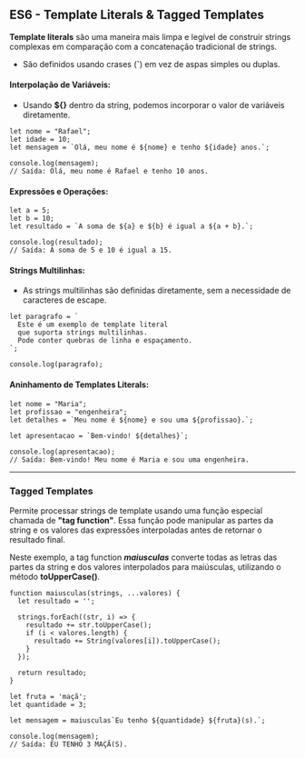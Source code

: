 ## ES6 - Template Literals & Tagged Templates

**Template literals** são uma maneira mais limpa e legível de construir strings complexas em comparação com a concatenação tradicional de strings. 

- São definidos usando crases (**`**) em vez de aspas simples ou duplas.

#### Interpolação de Variáveis:
- Usando **${}** dentro da string, podemos incorporar o valor de variáveis diretamente.
```
let nome = "Rafael";
let idade = 10;
let mensagem = `Olá, meu nome é ${nome} e tenho ${idade} anos.`;

console.log(mensagem);
// Saída: Olá, meu nome é Rafael e tenho 10 anos.
```

#### Expressões e Operações:
```
let a = 5;
let b = 10;
let resultado = `A soma de ${a} e ${b} é igual a ${a + b}.`;

console.log(resultado);
// Saída: A soma de 5 e 10 é igual a 15.
```

#### Strings Multilinhas:
- As strings multilinhas são definidas diretamente, sem a necessidade de caracteres de escape.
```
let paragrafo = `
  Este é um exemplo de template literal
  que suporta strings multilinhas.
  Pode conter quebras de linha e espaçamento.
`;

console.log(paragrafo);
```

#### Aninhamento de Templates Literals:
```
let nome = "Maria";
let profissao = "engenheira";
let detalhes = `Meu nome é ${nome} e sou uma ${profissao}.`;

let apresentacao = `Bem-vindo! ${detalhes}`;

console.log(apresentacao);
// Saída: Bem-vindo! Meu nome é Maria e sou uma engenheira.
```
---

### Tagged Templates

Permite processar strings de template usando uma função especial chamada de **"tag function"**. Essa função pode manipular as partes da string e os valores das expressões interpoladas antes de retornar o resultado final.

Neste exemplo, a tag function ***maiusculas*** converte todas as letras das partes da string e dos valores interpolados para maiúsculas, utilizando o método **toUpperCase()**.
```
function maiusculas(strings, ...valores) {
  let resultado = '';

  strings.forEach((str, i) => {
    resultado += str.toUpperCase();
    if (i < valores.length) {
      resultado += String(valores[i]).toUpperCase();
    }
  });

  return resultado;
}

let fruta = 'maçã';
let quantidade = 3;

let mensagem = maiusculas`Eu tenho ${quantidade} ${fruta}(s).`;

console.log(mensagem);
// Saída: EU TENHO 3 MAÇÃ(S).
```